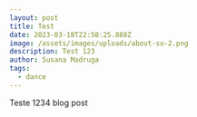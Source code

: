 ```yaml
---
layout: post
title: Test
date: 2023-03-18T22:58:25.888Z
image: /assets/images/uploads/about-su-2.png
description: Test 123
author: Susana Madruga
tags:
  - dance
---
```

T﻿este 1234 blog post